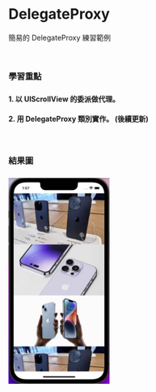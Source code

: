 # DelegateProxy
簡易的 DelegateProxy 練習範例 

<br />
<h3>學習重點<h3>
<h4>1. 以 UIScrollView 的委派做代理。<h4>
<h4>2. 用 DelegateProxy 類別實作。 (後續更新)<h4>
  
<br />
<h3>結果圖<h3>
<img src="https://github.com/zserfvgy156/DelegateProxy/blob/main/image/image_1.png" width="200" />

